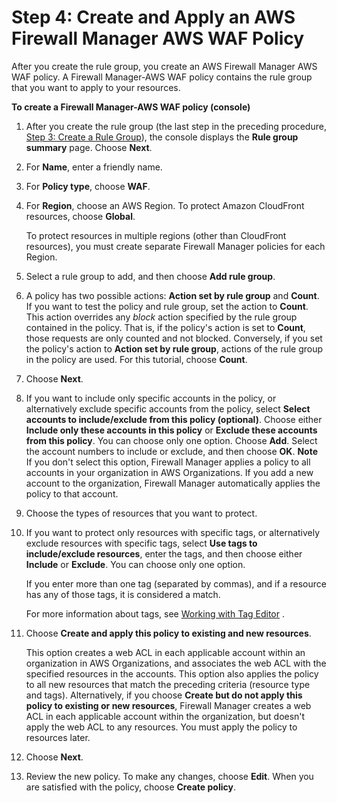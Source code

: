 # Step 4: Create and Apply an AWS Firewall Manager AWS WAF Policy<a name="get-started-fms-create-security-policy"></a>

After you create the rule group, you create an AWS Firewall Manager AWS WAF policy\. A Firewall Manager\-AWS WAF policy contains the rule group that you want to apply to your resources\.<a name="get-started-fms-create-security-policy-procedure"></a>

**To create a Firewall Manager\-AWS WAF policy \(console\)**

1. After you create the rule group \(the last step in the preceding procedure, [Step 3: Create a Rule Group](get-started-fms-create-rule-group.md)\), the console displays the **Rule group summary** page\. Choose **Next**\.

1. For **Name**, enter a friendly name\. 

1. For **Policy type**, choose **WAF**\. 

1. For **Region**, choose an AWS Region\. To protect Amazon CloudFront resources, choose **Global**\.

   To protect resources in multiple regions \(other than CloudFront resources\), you must create separate Firewall Manager policies for each Region\.

1. Select a rule group to add, and then choose **Add rule group**\. 

1. A policy has two possible actions: **Action set by rule group** and **Count**\. If you want to test the policy and rule group, set the action to **Count**\. This action overrides any *block* action specified by the rule group contained in the policy\. That is, if the policy's action is set to **Count**, those requests are only counted and not blocked\. Conversely, if you set the policy's action to **Action set by rule group**, actions of the rule group in the policy are used\. For this tutorial, choose **Count**\.

1. Choose **Next**\.

1. If you want to include only specific accounts in the policy, or alternatively exclude specific accounts from the policy, select **Select accounts to include/exclude from this policy \(optional\)**\. Choose either **Include only these accounts in this policy** or **Exclude these accounts from this policy**\. You can choose only one option\. Choose **Add**\. Select the account numbers to include or exclude, and then choose **OK**\. 
**Note**  
If you don't select this option, Firewall Manager applies a policy to all accounts in your organization in AWS Organizations\. If you add a new account to the organization, Firewall Manager automatically applies the policy to that account\.

1. Choose the types of resources that you want to protect\.

1. If you want to protect only resources with specific tags, or alternatively exclude resources with specific tags, select **Use tags to include/exclude resources**, enter the tags, and then choose either **Include** or **Exclude**\. You can choose only one option\. 

   If you enter more than one tag \(separated by commas\), and if a resource has any of those tags, it is considered a match\.

   For more information about tags, see [Working with Tag Editor](https://docs.aws.amazon.com/awsconsolehelpdocs/latest/gsg/tag-editor.html) \.

1. Choose **Create and apply this policy to existing and new resources**\.

   This option creates a web ACL in each applicable account within an organization in AWS Organizations, and associates the web ACL with the specified resources in the accounts\. This option also applies the policy to all new resources that match the preceding criteria \(resource type and tags\)\. Alternatively, if you choose **Create but do not apply this policy to existing or new resources**, Firewall Manager creates a web ACL in each applicable account within the organization, but doesn't apply the web ACL to any resources\. You must apply the policy to resources later\.

1. Choose **Next**\.

1. Review the new policy\. To make any changes, choose **Edit**\. When you are satisfied with the policy, choose **Create policy**\.